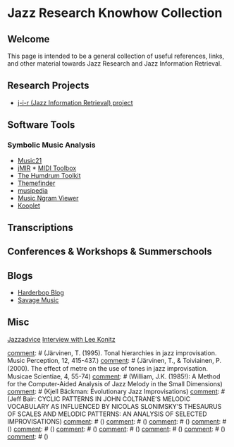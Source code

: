 # Jazz Research Knowhow Collection #

## Welcome ## 

This page is intended to be a general collection of useful references, links, and other material towards Jazz Research and Jazz Information Retrieval.

## Research Projects ##

* [j-i-r (Jazz Information Retrieval) project](http://music.columbia.edu/cmc/j-i-r/)

## Software Tools ##

### Symbolic Music Analysis ###

* [​Music21](http://web.mit.edu/music21/)
* [​jMIR](http://jmir.sourceforge.net/)
​* [MIDI Toolbox](https://www.jyu.fi/hum/laitokset/musiikki/en/research/coe/materials/miditoolbox)
* [The Humdrum Toolkit](http://www.musiccog.ohio-state.edu/Humdrum/)
* [Themefinder](http://www.themefinder.org/)
* [musipedia](http://www.musipedia.org/js_piano.html)
* [Music Ngram Viewer](http://www.peachnote.com/#!nt=singleNoteAffine&npq=62+0+1+2+0+-2+-1+-2+-2)
* [Kooplet](http://www.kooplet.com/cgi-bin/kooplet/search.pl)

## Transcriptions ##

## Conferences & Workshops & Summerschools ##

## Blogs ##

* [Harderbop Blog](https://harderbop.blogspot.de/)
* [Savage Music](https://savagemusic.wordpress.com/)

## Misc ##

[Jazzadvice](http://www.jazzadvice.com/)
[Interview with Lee Konitz](https://ethaniverson.com/rhythm-and-blues/18-with-lee-k/)
​

[comment]: # (These links need to be fixed)
[comment]: # (Formulaic Improvisation and Charlie Parkers Ornithology Motives)
[comment]: # (Bebop Cookbook)

[comment]: # (These references need to be included)
[comment]: # (https://repositories.lib.utexas.edu/bitstream/handle/2152/ETD-UT-2011-05-3446/FIDLON-DISSERTATION.pdf?sequence=1)
[comment]: # (Järvinen, T. (1995). Tonal hierarchies in jazz improvisation. Music Perception, 12, 415-437.)
[comment]: # (Järvinen, T., & Toiviainen, P. (2000). The eﬀect of metre on the use of tones in jazz improvisation. Musicae Scientiae, 4, 55-74)
[comment]: # (William, J.K. (1985!): A Method for the Computer-Aided Analysis of Jazz Melody in the Small Dimensions)
[comment]: # (Kjell Bäckman: Evolutionary Jazz Improvisations)
[comment]: # (Jeff Bair: CYCLIC PATTERNS IN JOHN COLTRANE’S MELODIC VOCABULARY AS INFLUENCED BY NICOLAS SLONIMSKY’S THESAURUS OF SCALES AND MELODIC PATTERNS: AN ANALYSIS OF SELECTED IMPROVISATIONS)
[comment]: # ()
[comment]: # ()
[comment]: # ()
[comment]: # ()
[comment]: # ()
[comment]: # ()
[comment]: # ()
[comment]: # ()
[comment]: # ()
[comment]: # ()





